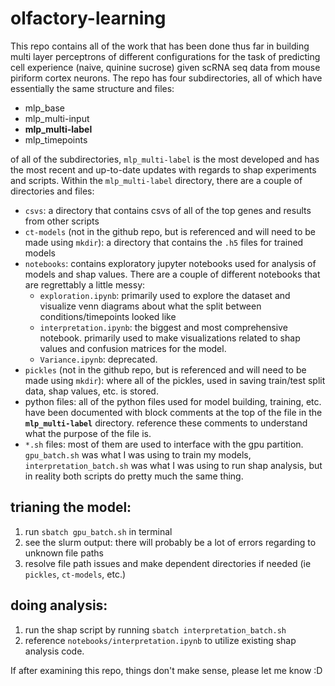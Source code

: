 # olfactory-learning
This repo contains all of the work that has been done thus far in building multi layer perceptrons of different configurations for the task of predicting cell experience (naive, quinine sucrose) given scRNA seq data from mouse piriform cortex neurons. The repo has four subdirectories, all of which have essentially the same structure and files:
* mlp_base
* mlp_multi-input
* **mlp_multi-label**
* mlp_timepoints

of all of the subdirectories, `mlp_multi-label` is the most developed and has the most recent and up-to-date updates with regards to shap experiments and scripts. Within the `mlp_multi-label` directory, there are a couple of directories and files:
* `csvs`: a directory that contains csvs of all of the top genes and results from other scripts
* `ct-models` (not in the github repo, but is referenced and will need to be made using `mkdir`): a directory that contains the `.h5` files for trained models
* `notebooks`: contains exploratory jupyter notebooks used for analysis of models and shap values. There are a couple of different notebooks that are regrettably a little messy:
    * `exploration.ipynb`: primarily used to explore the dataset and visualize venn diagrams about what the split between conditions/timepoints looked like
    * `interpretation.ipynb`: the biggest and most comprehensive notebook. primarily used to make visualizations related to shap values and confusion matrices for the model. 
    * `Variance.ipynb`: deprecated.
* `pickles` (not in the github repo, but is referenced and will need to be made using `mkdir`): where all of the pickles, used in saving train/test split data, shap values, etc. is stored. 
* python files: all of the python files used for model building, training, etc. have been documented with block comments at the top of the file in the **`mlp_multi-label`** directory. reference these comments to understand what the purpose of the file is. 
* `*.sh` files: most of them are used to interface with the gpu partition. `gpu_batch.sh` was what I was using to train my models, `interpretation_batch.sh` was what I was using to run shap analysis, but in reality both scripts do pretty much the same thing.

## trianing the model:
1. run `sbatch gpu_batch.sh` in terminal
2. see the slurm output: there will probably be a lot of errors regarding to unknown file paths
3. resolve file path issues and make dependent directories if needed (ie `pickles`, `ct-models`, etc.)

## doing analysis: 
1. run the shap script by running `sbatch interpretation_batch.sh`
2. reference `notebooks/interpretation.ipynb` to utilize existing shap analysis code.

If after examining this repo, things don't make sense, please let me know :D

